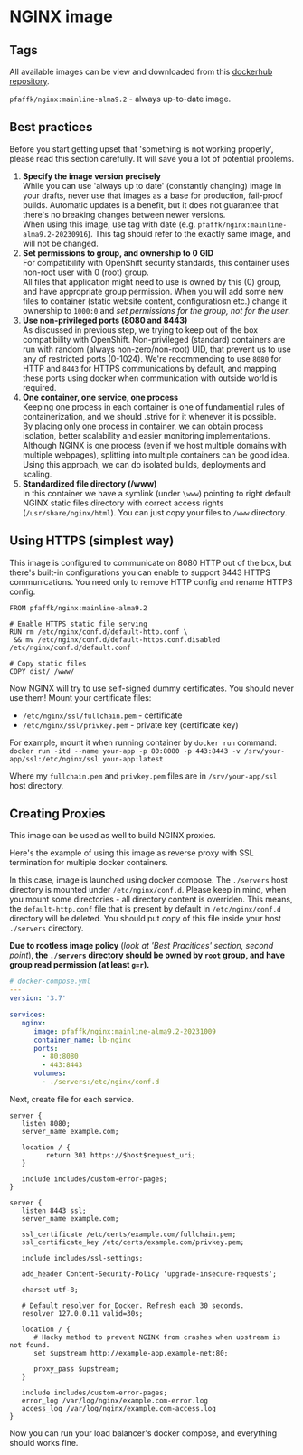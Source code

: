 # NGINX image

## Tags
All available images can be view and downloaded from this [dockerhub repository](https://hub.docker.com/repository/docker/pfaffk/nginx/general). 


`pfaffk/nginx:mainline-alma9.2` - always up-to-date image.

## Best practices 
Before you start getting upset that 'something is not working properly', please read this section carefully. It will save you a lot of potential problems.

1. **Specify the image version precisely** \
   While you can use 'always up to date' (constantly changing) image in your drafts, never use that images as a base for production, fail-proof builds. Automatic updates is a benefit, but it does not guarantee that there's no breaking changes between newer versions. \
   When using this image, use tag with date (e.g. `pfaffk/nginx:mainline-alma9.2-20230916`). This tag should refer to the exactly same image, and will not be changed.
2. **Set permissions to group, and ownership to 0 GID** \
   For compatibility with OpenShift security standards, this container uses non-root user with 0 (root) group. \
   All files that application might need to use is owned by this (0) group, and have appropriate group permission. 
   When you will add some new files to container (static website content, configuratiosn etc.) change it ownership to `1000:0` and *set permissions for the group, not for the user*. 
3. **Use non-privileged ports (8080 and 8443)** \
   As discussed in previous step, we trying to keep out of the box compatibility with OpenShift. Non-privileged (standard) containers are run with random (always non-zero/non-root) UID, that prevent us to use any of restricted ports (0-1024). We're recommending to use `8080` for HTTP and `8443` for HTTPS communications by default, and mapping these ports using docker when communication with outside world is required.
4. **One container, one service, one process** \
   Keeping one process in each container is one of fundamential rules of containerization, and we should .strive for it whenever it is possible. \
   By placing only one process in container, we can obtain process isolation, better scalability and easier monitoring implementations. \
   Although NGINX is one process (even if we host multiple domains with multiple webpages), splitting into multiple containers can be good idea. Using this approach, we can do isolated builds, deployments and scaling.
5. **Standardized file directory (/www)** \
   In this container we have a symlink (under `\www`) pointing to right default NGINX static files directory with correct access rights (`/usr/share/nginx/html`). You can just copy your files to `/www` directory.

## Using HTTPS (simplest way)
This image is configured to communicate on 8080 HTTP out of the box, but there's built-in configurations you can enable to support 8443 HTTPS communications. You need only to remove HTTP config and rename HTTPS config.
```docker
FROM pfaffk/nginx:mainline-alma9.2

# Enable HTTPS static file serving
RUN rm /etc/nginx/conf.d/default-http.conf \
 && mv /etc/nginx/conf.d/default-https.conf.disabled /etc/nginx/conf.d/default.conf
 
# Copy static files
COPY dist/ /www/
```

Now NGINX will try to use self-signed dummy certificates. You should never use them! Mount your certificate files:
- `/etc/nginx/ssl/fullchain.pem` - certificate
- `/etc/nginx/ssl/privkey.pem` - private key (certificate key)

For example, mount it when running container by `docker run` command: \
`docker run -itd --name your-app -p 80:8080 -p 443:8443 -v /srv/your-app/ssl:/etc/nginx/ssl your-app:latest`

Where my `fullchain.pem` and `privkey.pem` files are in `/srv/your-app/ssl` host directory.

## Creating Proxies 
This image can be used as well to build NGINX proxies.

Here's the example of using this image as reverse proxy with SSL termination for multiple docker containers.

In this case, image is launched using docker compose.
The `./servers` host directory is mounted under `/etc/nginx/conf.d`. Please keep in mind, when you mount some directories - all directory content is overriden. This means, the `default-http.conf` file that is present by default in `/etc/nginx/conf.d` directory will be deleted. You should put copy of this file inside your host `./servers` directory.

**Due to rootless image policy** (*look at 'Best Pracitices' section, second point*)**, the `./servers` directory should be owned by `root` group, and have group read permission (at least `g=r`).**
```yaml
# docker-compose.yml
---
version: '3.7'

services:
   nginx:
      image: pfaffk/nginx:mainline-alma9.2-20231009
      container_name: lb-nginx
      ports:
        - 80:8080
        - 443:8443
      volumes:
        - ./servers:/etc/nginx/conf.d
```

Next, create file for each service.

```nginx
server {
   listen 8080;
   server_name example.com;

   location / {
         return 301 https://$host$request_uri;
   }

   include includes/custom-error-pages;
}

server {
   listen 8443 ssl;
   server_name example.com;

   ssl_certificate /etc/certs/example.com/fullchain.pem;
   ssl_certificate_key /etc/certs/example.com/privkey.pem;

   include includes/ssl-settings;

   add_header Content-Security-Policy 'upgrade-insecure-requests';

   charset utf-8;

   # Default resolver for Docker. Refresh each 30 seconds.
   resolver 127.0.0.11 valid=30s;   

   location / {
      # Hacky method to prevent NGINX from crashes when upstream is not found.
      set $upstream http://example-app.example-net:80;

      proxy_pass $upstream;
   }

   include includes/custom-error-pages;
   error_log /var/log/nginx/example.com-error.log
   access_log /var/log/nginx/example.com-access.log
}
```

Now you can run your load balancer's docker compose, and everything should works fine.
